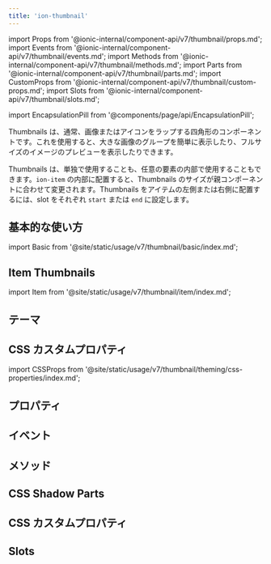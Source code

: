 ```yaml
---
title: 'ion-thumbnail'
---
```


import Props from '@ionic-internal/component-api/v7/thumbnail/props.md';
import Events from '@ionic-internal/component-api/v7/thumbnail/events.md';
import Methods from '@ionic-internal/component-api/v7/thumbnail/methods.md';
import Parts from '@ionic-internal/component-api/v7/thumbnail/parts.md';
import CustomProps from '@ionic-internal/component-api/v7/thumbnail/custom-props.md';
import Slots from '@ionic-internal/component-api/v7/thumbnail/slots.md';

<head>
  <title>ion-thumbnail: Thumbnail App Component for Images or Icons</title>
  <meta
    name="description"
    content="ion-thumbnailコンポーネントは、画像やアイコンを包み込み、画像のレイアウト表示や原寸大のプレビューに使用することができます。"
  />
</head>

import EncapsulationPill from '@components/page/api/EncapsulationPill';

<EncapsulationPill type="shadow" />

Thumbnails は、通常、画像またはアイコンをラップする四角形のコンポーネントです。これを使用すると、大きな画像のグループを簡単に表示したり、フルサイズのイメージのプレビューを表示したりできます。

Thumbnails は、単独で使用することも、任意の要素の内部で使用することもできます。`ion-item` の内部に配置すると、Thumbnails のサイズが親コンポーネントに合わせて変更されます。Thumbnails をアイテムの左側または右側に配置するには、slot をそれぞれ `start` または `end` に設定します。

## 基本的な使い方

import Basic from '@site/static/usage/v7/thumbnail/basic/index.md';

<Basic />

## Item Thumbnails

import Item from '@site/static/usage/v7/thumbnail/item/index.md';

<Item />

## テーマ

## CSS カスタムプロパティ

import CSSProps from '@site/static/usage/v7/thumbnail/theming/css-properties/index.md';

<CSSProps />

## プロパティ

<Props />

## イベント

<Events />

## メソッド

<Methods />

## CSS Shadow Parts

<Parts />

## CSS カスタムプロパティ

<CustomProps />

## Slots

<Slots />
